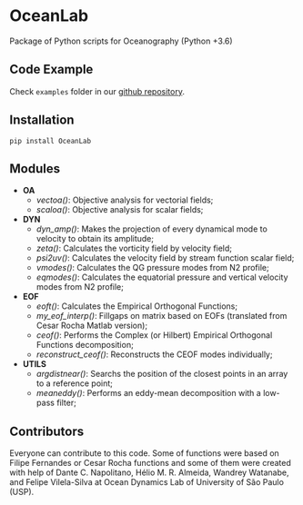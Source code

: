 # OceanLab

Package of Python scripts for Oceanography  (Python +3.6)

## Code Example

Check `examples` folder in our [github repository](../../tree/master/examples).

## Installation

`pip install OceanLab`

## Modules

- **OA**
  - *vectoa()*: Objective analysis for vectorial fields;
  - *scaloa()*: Objective analysis for scalar fields;
- **DYN**
  - *dyn_amp()*: Makes the projection of every dynamical mode to velocity to obtain its amplitude;
  - *zeta()*: Calculates the vorticity field by velocity field;
  - *psi2uv()*: Calculates the velocity field by stream function scalar field;
  - *vmodes()*: Calculates the QG pressure modes from N2 profile;
  - *eqmodes()*: Calculates the equatorial pressure and vertical velocity modes from N2 profile;
- **EOF**
  - *eoft()*: Calculates the Empirical Orthogonal Functions;
  - *my_eof_interp()*: Fillgaps on matrix based on EOFs (translated from Cesar Rocha Matlab version);
  - *ceof()*: Performs the Complex (or Hilbert) Empirical Orthogonal Functions decomposition;
  - *reconstruct_ceof()*: Reconstructs the CEOF modes individually;
- **UTILS**
  - *argdistnear()*: Searchs the position of the closest points in an array to a reference point;
  - *meaneddy()*: Performs an eddy-mean decomposition with a low-pass filter;


## Contributors

Everyone can contribute to this code. Some of functions were based on Filipe Fernandes or Cesar Rocha functions and some of them were created with help of Dante C. Napolitano, Hélio M. R. Almeida, Wandrey Watanabe, and Felipe Vilela-Silva at Ocean Dynamics Lab of University of São Paulo (USP).
